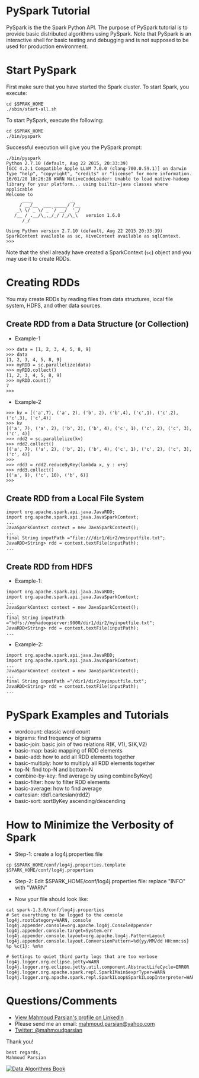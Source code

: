 PySpark Tutorial
================
PySpark is the the Spark Python API.  The purpose of PySpark tutorial is to provide basic distributed algorithms using PySpark. Note that PySpark is an interactive shell for basic testing and debugging and is not supposed to be used for production environment.

Start PySpark
=============
First make sure that you have started the Spark cluster. To start Spark, you execute:

````
cd $SPRAK_HOME
./sbin/start-all.sh
````

To start PySpark, execute the following:

````
cd $SPRAK_HOME
./bin/pyspark
````

Successful execution will give you the PySpark prompt:

````
./bin/pyspark
Python 2.7.10 (default, Aug 22 2015, 20:33:39) 
[GCC 4.2.1 Compatible Apple LLVM 7.0.0 (clang-700.0.59.1)] on darwin
Type "help", "copyright", "credits" or "license" for more information.
16/01/20 10:26:28 WARN NativeCodeLoader: Unable to load native-hadoop library for your platform... using builtin-java classes where applicable
Welcome to
      ____              __
     / __/__  ___ _____/ /__
    _\ \/ _ \/ _ `/ __/  '_/
   /__ / .__/\_,_/_/ /_/\_\   version 1.6.0
      /_/

Using Python version 2.7.10 (default, Aug 22 2015 20:33:39)
SparkContext available as sc, HiveContext available as sqlContext.
>>> 
````

Note that the shell already have created a SparkContext (````sc````) object and you may use it to create RDDs.

Creating RDDs
=============
You may create RDDs by reading files from data structures, local file system, HDFS, and other data sources.

Create RDD from a Data Structure (or Collection)
------------------------------------------------
* Example-1

````
>>> data = [1, 2, 3, 4, 5, 8, 9]
>>> data
[1, 2, 3, 4, 5, 8, 9]
>>> myRDD = sc.parallelize(data)
>>> myRDD.collect()
[1, 2, 3, 4, 5, 8, 9]
>>> myRDD.count()
7
>>> 
````

* Example-2

````
>>> kv = [('a',7), ('a', 2), ('b', 2), ('b',4), ('c',1), ('c',2), ('c',3), ('c',4)]
>>> kv
[('a', 7), ('a', 2), ('b', 2), ('b', 4), ('c', 1), ('c', 2), ('c', 3), ('c', 4)]
>>> rdd2 = sc.parallelize(kv)
>>> rdd2.collect()
[('a', 7), ('a', 2), ('b', 2), ('b', 4), ('c', 1), ('c', 2), ('c', 3), ('c', 4)]
>>>
>>> rdd3 = rdd2.reduceByKey(lambda x, y : x+y)
>>> rdd3.collect()
[('a', 9), ('c', 10), ('b', 6)]
>>> 
````

Create RDD from a Local File System
-----------------------------------
````
import org.apache.spark.api.java.JavaRDD;
import org.apache.spark.api.java.JavaSparkContext;
...
JavaSparkContext context = new JavaSparkContext();
...
final String inputPath ="file:///dir1/dir2/myinputfile.txt";
JavaRDD<String> rdd = context.textFile(inputPath);
...
````


Create RDD from HDFS
--------------------
* Example-1:

````
import org.apache.spark.api.java.JavaRDD;
import org.apache.spark.api.java.JavaSparkContext;
...
JavaSparkContext context = new JavaSparkContext();
...
final String inputPath ="hdfs://myhadoopserver:9000/dir1/dir2/myinputfile.txt";
JavaRDD<String> rdd = context.textFile(inputPath);
...
````

* Example-2:

````
import org.apache.spark.api.java.JavaRDD;
import org.apache.spark.api.java.JavaSparkContext;
...
JavaSparkContext context = new JavaSparkContext();
...
final String inputPath ="/dir1/dir2/myinputfile.txt";
JavaRDD<String> rdd = context.textFile(inputPath);
...
````



PySpark Examples and Tutorials
==============================
* wordcount: classic word count
* bigrams: find frequency of bigrams
* basic-join: basic join of two relations R(K, V1), S(K,V2)
* basic-map: basic mapping of RDD elements
* basic-add: how to add all RDD elements together
* basic-multiply: how to multiply all RDD elements together
* top-N: find top-N and bottom-N
* combine-by-key: find average by using combineByKey()
* basic-filter: how to filter RDD elements
* basic-average: how to find average
* cartesian: rdd1.cartesian(rdd2)
* basic-sort: sortByKey ascending/descending

How to Minimize the Verbosity of Spark
======================================
* Step-1: create a log4j.properties file
````
cp $SPARK_HOME/conf/log4j.properties.template $SPARK_HOME/conf/log4j.properties
````
* Step-2: Edit $SPARK_HOME/conf/log4j.properties file: replace "INFO" with "WARN"

* Now your file should look like:
````
cat spark-1.3.0/conf/log4j.properties
# Set everything to be logged to the console
log4j.rootCategory=WARN, console
log4j.appender.console=org.apache.log4j.ConsoleAppender
log4j.appender.console.target=System.err
log4j.appender.console.layout=org.apache.log4j.PatternLayout
log4j.appender.console.layout.ConversionPattern=%d{yy/MM/dd HH:mm:ss} %p %c{1}: %m%n

# Settings to quiet third party logs that are too verbose
log4j.logger.org.eclipse.jetty=WARN
log4j.logger.org.eclipse.jetty.util.component.AbstractLifeCycle=ERROR
log4j.logger.org.apache.spark.repl.SparkIMain$exprTyper=WARN
log4j.logger.org.apache.spark.repl.SparkILoop$SparkILoopInterpreter=WARN
````

Questions/Comments
==================
* [View Mahmoud Parsian's profile on LinkedIn](http://www.linkedin.com/in/mahmoudparsian)
* Please send me an email: mahmoud.parsian@yahoo.com
* [Twitter: @mahmoudparsian](http://twitter.com/mahmoudparsian) 

Thank you!

````
best regards,
Mahmoud Parsian
````

[![Data Algorithms Book](https://github.com/mahmoudparsian/data-algorithms-book/blob/master/misc/data_algorithms_image.jpg)](http://shop.oreilly.com/product/0636920033950.do) 
